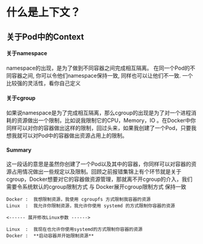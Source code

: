 # 什么是上下文？

## 关于Pod中的Context

#### 关于namespace

namespace的出现，是为了做到不同容器之间完成相互隔离。 在同一个Pod的不同容器之间, 你可以令他们namespace保持一致, 同样也可以让他们不一致. 一个比较强的灵活性，看你自己定义

#### 关于cgroup

如果说namespace是为了完成相互隔离，那么cgroup的出现是为了对一个进程消耗的资源做出一个限制，比如说我限制它的CPU，Memory，IO 。在Docker中你同样可以对你的容器做出这样的限制，回过头来，如果我创建了一个Pod，只要我想我就可以对Pod中的容器做出资源占用上的限制。

#### Summary

这一段话的意思是虽然你创建了一个Pod以及其中的容器，你同样可以对容器的资源占用情况做出一些规定以及限制。回顾之前报错集锦上有个环节就是关于cgroup，Docker想要对它的容器做资源管理，那就离不开cgroup的介入，我们需要令系统默认的cgroup限制方式 与 Docker展开cgroup限制方式 保持一致

```text
Docker :  我想限制资源，我使用 cgroupfs 方式限制我容器的资源
Linux  :  我允许你限制资源，我允许你使用 systemd 的方式限制你容器的资源

<------ 展开修改Linux参数 ------>

Linux  :  我现在也允许你使用systemd的方式限制你容器的资源
Docker :  **启动容器并开始限制资源**
```

